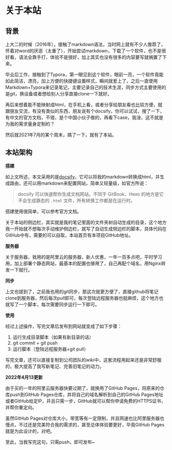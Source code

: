 # 关于本站

## 背景

上大二的时候（2016年），接触了markdown语法，当时网上就有不少人推荐了，怀着对word的厌恶（太重了），开始尝试markdown，下载了一个软件，也不是很好看，语法全靠手打，体验不是很好，加上其实也没有很多的内容要写就搁置了下来。

毕业后工作，接触到了Typora，第一眼见到这个软件，眼前一亮，一个软件竟能如此简洁，漂亮，加上方便的快捷键设置样式，瞬间就爱上了，之后一直使用Markdown+Typora来记录笔记，主要记录自己的技术生涯，同步方式主要使用的是git，换设备或者想给别人分享直接clone一下就好。

再后来想着能不能映射成html，在手机上看，或者分享给朋友看也比较方便，就跟朋友交流，有没有类似的东西，朋友说有个docsify，你可以试试，搜了一下，有中文的官方文档，不错，是个中国小伙子做的，再看下case，我淦，这不就是为我的需求量身定制的？

然后就2021年7月的某个周末，搞了一下，就有了本站。

## 本站架构

**搭建**

如上文所述，本文采用的是[docsify](https://docsify.js.org/#/zh-cn/?id=docsify)，它可以将我的markdown转换成html，并生成路由，还可以用markdown来配置网站，简单又轻量级，如官方所说：

> docsify 可以快速帮你生成文档网站。不同于 GitBook、Hexo 的地方是它不会生成静态的 `.html` 文件，所有转换工作都是在运行时。

搭建使用很简单，可以参考官方文档。

关于本站的侧边栏，其实就是我的笔记里面的文件夹树自动生成的目录，这个地方我一开始就不想每次手动维护侧边栏，就写了自动生成侧边栏的脚本，具体代码在GitHub中有，需要的可以自取，本站首页有本项目GitHub地址。

**服务器**

关于服务器，我用的是阿里云的服务器，新人优惠，一年一百多点吧，平时学习用，加上部署个静态网站，最基本的配置也够用了，自己再配个域名，用Nginx转发一下就行。

**同步**

上文也提到了，之前我也用的git同步，那这次就更方便了，直接github将笔记clone到服务器，然后每次pull即可，每次登陆远程服务器也挺麻烦，这个地方也就写了一个脚本，每次需要同步运行一下即可。

**使用**

经过上述操作，写完文章后发布到网站就变成了如下步骤：

1. 运行生成目录脚本（如果有新目录的话）
2. git commit + git push
3. 运行脚本（登陆远程服务器+git pull）

写完文章，还可以直接复制到公司团队的wiki中，这套流程用起来还是非常舒服的，极大提高了我写新笔记、完善旧笔记的动力。

**2022年4月13更新**

由于买的一年的阿里云服务器快要过期了，就换用了GitHub Pages，将原来的仓库push到GitHub Pages仓库，并将自己的域名解析到自己的GitHub Pages地址或者GitHub给定IP，并且只需一步，GitHub就可以帮你申请免费的HTTPS证书，并帮你重定向。

虽然GitHub Pages对仓库大小，带宽等有一定限制，并且网速也比阿里服务器也慢点，不过还是完美符合我的需求的，甚至总体体验要更好，毕竟GitHub Pages就是为此设计的，对吧。

至此，当我写完这句，只需push，即可发布~



